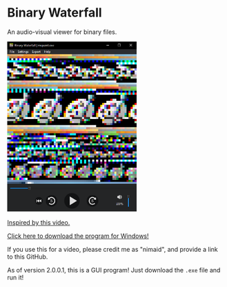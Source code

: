 # Binary Waterfall
An audio-visual viewer for binary files.

<img src="https://raw.githubusercontent.com/nimaid/binary-waterfall/main/docs/example.png" width="300px" alt="Running the program on mspaint.exe"/>

[Inspired by this video.](https://www.youtube.com/watch?v=NFe0aGO9-TE)

[Click here to download the program for Windows!](https://github.com/nimaid/binary-waterfall/releases/latest)

If you use this for a video, please credit me as "nimaid", and provide a link to this GitHub.

As of version 2.0.0.1, this is a GUI program! Just download the `.exe` file and run it!
